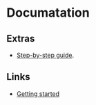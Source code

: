 # Documatation

## Extras

- [Step-by-step guide](/bruno.js/guides/).

## Links

- [Getting started](getting-started/)
